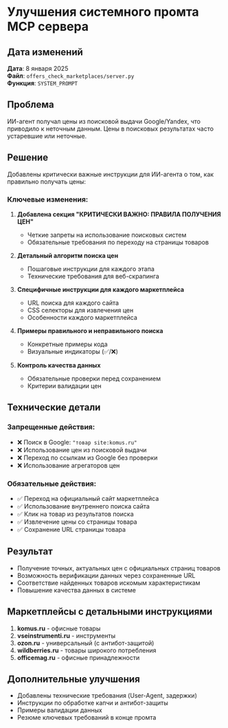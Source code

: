 # Улучшения системного промта MCP сервера

## Дата изменений

**Дата**: 8 января 2025  
**Файл**: `offers_check_marketplaces/server.py`  
**Функция**: `SYSTEM_PROMPT`

## Проблема

ИИ-агент получал цены из поисковой выдачи Google/Yandex, что приводило к неточным данным. Цены в поисковых результатах часто устаревшие или неточные.

## Решение

Добавлены критически важные инструкции для ИИ-агента о том, как правильно получать цены:

### Ключевые изменения:

1. **Добавлена секция "КРИТИЧЕСКИ ВАЖНО: ПРАВИЛА ПОЛУЧЕНИЯ ЦЕН"**

   - Четкие запреты на использование поисковых систем
   - Обязательные требования по переходу на страницы товаров

2. **Детальный алгоритм поиска цен**

   - Пошаговые инструкции для каждого этапа
   - Технические требования для веб-скрапинга

3. **Специфичные инструкции для каждого маркетплейса**

   - URL поиска для каждого сайта
   - CSS селекторы для извлечения цен
   - Особенности каждого маркетплейса

4. **Примеры правильного и неправильного поиска**

   - Конкретные примеры кода
   - Визуальные индикаторы (✅/❌)

5. **Контроль качества данных**
   - Обязательные проверки перед сохранением
   - Критерии валидации цен

## Технические детали

### Запрещенные действия:

- ❌ Поиск в Google: `"товар site:komus.ru"`
- ❌ Использование цен из поисковой выдачи
- ❌ Переход по ссылкам из Google без проверки
- ❌ Использование агрегаторов цен

### Обязательные действия:

- ✅ Переход на официальный сайт маркетплейса
- ✅ Использование внутреннего поиска сайта
- ✅ Клик на товар из результатов поиска
- ✅ Извлечение цены со страницы товара
- ✅ Сохранение URL страницы товара

## Результат

- Получение точных, актуальных цен с официальных страниц товаров
- Возможность верификации данных через сохраненные URL
- Соответствие найденных товаров искомым характеристикам
- Повышение качества данных в системе

## Маркетплейсы с детальными инструкциями

1. **komus.ru** - офисные товары
2. **vseinstrumenti.ru** - инструменты
3. **ozon.ru** - универсальный (с антибот-защитой)
4. **wildberries.ru** - товары широкого потребления
5. **officemag.ru** - офисные принадлежности

## Дополнительные улучшения

- Добавлены технические требования (User-Agent, задержки)
- Инструкции по обработке капчи и антибот-защиты
- Примеры валидации данных
- Резюме ключевых требований в конце промта
